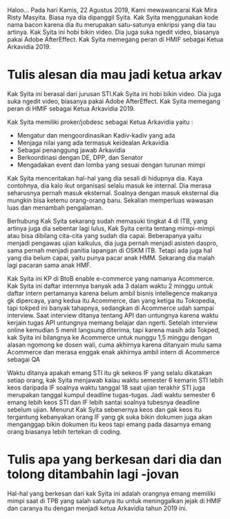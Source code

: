 <p>Haloo... Pada hari Kamis, 22 Agustus 2019, Kami mewawancarai Kak Mira Risty Masyita. Biasa nya dia dipanggil Syita. Kak Syita menggunakan kode nama bacon karena dia itu merupakan satu-satunya enkripsi yang dia tau artinya. Kak Syita ini hobi bikin video. Dia juga suka ngedit video, biasanya pakai Adobe AfterEffect. Kak Syita memegang peran di HMIF sebagai Ketua Arkavidia 2019.</p>

<h1>Tulis alesan dia mau jadi ketua arkav</h1>
Kak Syita ini berasal dari jurusan STI.Kak Syita ini hobi bikin video. Dia juga suka ngedit video, biasanya pakai Adobe AfterEffect. Kak Syita memegang peran di HMIF sebagai Ketua Arkavidia 2019.
<p>Kak Syita memiliki proker/jobdesc sebagai Ketua Arkavidia yaitu :
<ul>
  <li>Mengatur dan mengoordinasikan Kadiv-kadiv yang ada</li>
  <li>Menjaga nilai yang ada termasuk keidealan Arkavidia</li>
  <li>Sebagai penanggung jawab Arkavidia</li>
  <li>Berkoordinasi dengan DE, DPP, dan Senator</li>
  <li>Mengadakan event dan lomba yang sesuai dengan turunan mimpi</li>
</ul>
</p>

<p>Kak Syita menceritakan hal-hal yang dia sesali di hidupnya dia. Kaya contohnya, dia kalo ikut organisasi selalu masuk ke internal. Dia merasa seharusnya pernah masuk eksternal. Soalnya dengan masuk eksternal dia mungkin bisa ketemu orang-orang baru. Sekalian memperluas wawasan luas dan menambah pengalaman.</p>

<p>Berhubung Kak Syita sekarang sudah memasuki tingkat 4 di ITB, yang artinya juga dia sebentar lagi lulus, Kak Syita cerita tentang mimpi-mimpi atau bisa dibilang cita-cita yang sudah dia capai. Beberapanya yaitu menjadi pengawas ujian kalkulus, dia juga pernah menjadi asisten daspro, sama pernah menjadi panitia lapangan di OSKM ITB. Tetapi ada juga hal yang dia belum capai, yaitu punya pacar anak HMM. Sekarang dia malah lagi pacaran sama anak HMF.</p>

Kak Syita ini KP di BtoB enable e-commerce yang namanya Acommerce. Kak Syita ini daftar internnya banyak ada 3 dalam waktu 2 minggu untuk 
daftar intern pertamanya karena belum ambil bisnis intellegence makanya gk dipercaya, yang kedua itu Acommerce, dan yang ketiga itu 
Tokopedia, tapi tokped ini banyak tahapnya, sedangkan di Acommerce udah sampai interview. Saat interview ditanya tentang API dan untungnya
karena waktu kerjain tugas API untungnya memang belajar dan ngerti. Setelah interview online kemudian 5 menit langsung diterima, tapi
karena masih ada Tokped, kak Syita ini bilangnya ke Acommerce untuk nunggu 1,5 minggu dengan alasan ngomong ke dosen wali, cuma akhirnya
karena ditanyain mulu sama Acommerce dan merasa enggak enak akhirnya ambil intern di Acommerce sebagai QA

Waktu ditanya apakah emang STI itu gk sekeos IF yang selalu dikatakan setiap orang, kak Syita menjawab kalau waktu semester 6 kemarin STI lebih keos daripada IF soalnya waktu tanggal 18 saat ujian terakhir STI juga merupakan tanggal kumpul deadline tugas-tugas. Jadi waktu semester 6 emang lebih keos STI dan IF lebih santai soalnya tubesnya deadline sebelum ujian. Menurut Kak Syita sebenernya keos dan gak keos
itu tergantung kebanyakan orang IF yang gk suka bikin dokumen juga akan menganggap bikin dokumen itu keos tapi emang pada dasarnya emang
orang biasanya lebih tertekan di coding.

<h1>Tulis apa yang berkesan dari dia dan tolong ditambahin lagi -jovan</h1>
Hal-hal yang berkesan dari kak Syita ini adalah orangnya emang memiliki mimpi saat di TPB yang salah satunya itu untuk meninggalkan
jejak di HMIF dan caranya itu dengan menjadi ketua Arkavidia tahun 2019 ini.
